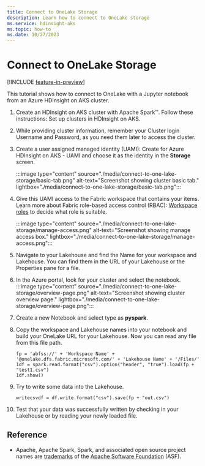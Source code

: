 ```yaml
---
title: Connect to OneLake Storage
description: Learn how to connect to OneLake storage
ms.service: hdinsight-aks
ms.topic: how-to
ms.date: 10/27/2023
---
```


# Connect to OneLake Storage

[!INCLUDE [feature-in-preview](../includes/feature-in-preview.md)]

This tutorial shows how to connect to OneLake with a Jupyter notebook from an Azure HDInsight on AKS cluster.

1. Create an HDInsight on AKS cluster with Apache Spark™. Follow these instructions: Set up clusters in HDInsight on AKS.
1. While providing cluster information, remember your Cluster login Username and Password, as you need them later to access the cluster.
1. Create a user assigned managed identity (UAMI): Create for Azure HDInsight on AKS - UAMI and choose it as the identity in the **Storage** screen.

    :::image type="content" source="./media/connect-to-one-lake-storage/basic-tab.png" alt-text="Screenshot showing cluster basic tab." lightbox="./media/connect-to-one-lake-storage/basic-tab.png":::

1. Give this UAMI access to the Fabric workspace that contains your items. Learn more about Fabric role-based access control (RBAC): [Workspace roles](/fabric/get-started/roles-workspaces) to decide what role is suitable.
   
    :::image type="content" source="./media/connect-to-one-lake-storage/manage-access.png" alt-text="Screenshot showing manage access box." lightbox="./media/connect-to-one-lake-storage/manage-access.png":::
   
1. Navigate to your Lakehouse and find the Name for your workspace and Lakehouse. You can find them in the URL of your Lakehouse or the Properties pane for a file.
1. In the Azure portal, look for your cluster and select the notebook.
    :::image type="content" source="./media/connect-to-one-lake-storage/overview-page.png" alt-text="Screenshot showing cluster overview page." lightbox="./media/connect-to-one-lake-storage/overview-page.png":::

1. Create a new Notebook and select type as **pyspark**.
1. Copy the workspace and Lakehouse names into your notebook and build your OneLake URL for your Lakehouse. Now you can read any file from this file path.
    ```
    fp = 'abfss://' + 'Workspace Name' + '@onelake.dfs.fabric.microsoft.com/' + 'Lakehouse Name' + '/Files/' 
    1df = spark.read.format("csv").option("header", "true").load(fp + "test1.csv") 
    1df.show()
    ``````
1. Try to write some data into the Lakehouse.

    `writecsvdf = df.write.format("csv").save(fp + "out.csv")`
   
1. Test that your data was successfully written by checking in your Lakehouse or by reading your newly loaded file.

## Reference

* Apache, Apache Spark, Spark, and associated open source project names are [trademarks](../trademarks.md) of the [Apache Software Foundation](https://www.apache.org/) (ASF).

